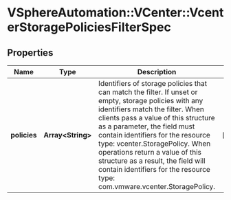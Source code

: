 # VSphereAutomation::VCenter::VcenterStoragePoliciesFilterSpec

## Properties
Name | Type | Description | Notes
------------ | ------------- | ------------- | -------------
**policies** | **Array&lt;String&gt;** | Identifiers of storage policies that can match the filter. If unset or empty, storage policies with any identifiers match the filter. When clients pass a value of this structure as a parameter, the field must contain identifiers for the resource type: vcenter.StoragePolicy. When operations return a value of this structure as a result, the field will contain identifiers for the resource type: com.vmware.vcenter.StoragePolicy. | [optional] 


